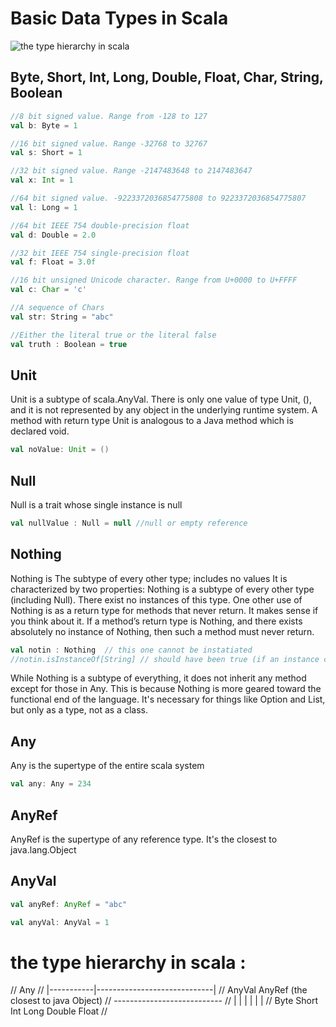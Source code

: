 # Basic Data Types in Scala

![the type hierarchy in scala](https://docs.scala-lang.org/resources/images/tour/unified-types-diagram.svg)


## Byte, Short, Int, Long, Double, Float, Char, String, Boolean
```scala mdoc
//8 bit signed value. Range from -128 to 127
val b: Byte = 1 

//16 bit signed value. Range -32768 to 32767
val s: Short = 1

//32 bit signed value. Range -2147483648 to 2147483647 
val x: Int = 1  

//64 bit signed value. -9223372036854775808 to 9223372036854775807
val l: Long = 1  

//64 bit IEEE 754 double-precision float
val d: Double = 2.0 

//32 bit IEEE 754 single-precision float 
val f: Float = 3.0f 

//16 bit unsigned Unicode character. Range from U+0000 to U+FFFF
val c: Char = 'c' 

//A sequence of Chars
val str: String = "abc" 

//Either the literal true or the literal false
val truth : Boolean = true 
```

## Unit
Unit is a subtype of scala.AnyVal.
There is only one value of type Unit, (), and it is not represented by any object
in the underlying runtime system.
A method with return type Unit is analogous to a Java method which is declared void.
```scala mdoc
val noValue: Unit = ()
```

## Null
Null is a trait whose single instance is null
```scala
val nullValue : Null = null //null or empty reference
```

## Nothing
Nothing is The subtype of every other type; includes no values
 It is characterized by two properties:
 Nothing is a subtype of every other type (including Null).
  There exist no instances of this type.
One other use of Nothing is as a return type for methods that never return.
It makes sense if you think about it. If a method’s return type is Nothing, and there exists absolutely no instance of Nothing, then such a method must never return.

```scala
val notin : Nothing  // this one cannot be instatiated
//notin.isInstanceOf[String] // should have been true (if an instance could have been created)
```

While Nothing is a subtype of everything, it does not inherit
any method except for those in Any. This is because Nothing is more geared
toward the functional end of the language. 
It's necessary for things like Option and List, but only as a type, not as a class.


## Any
Any is the supertype of the entire scala system
```scala mdoc
val any: Any = 234
```

## AnyRef
AnyRef is the supertype of any reference type. It's the closest to java.lang.Object

## AnyVal
```scala mdoc
val anyRef: AnyRef = "abc"

val anyVal: AnyVal = 1
```

# the type hierarchy in scala :
//                    Any
//          |-----------|-----------------------------|
//        AnyVal                                    AnyRef (the closest to java Object)
//    ---------------------------
//    |    |    |   |     |     |
//  Byte Short Int Long Double Float
//






